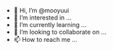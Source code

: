- 👋 Hi, I’m @mooyuui
- 👀 I’m interested in ...
- 🌱 I’m currently learning ...
- 💞️ I’m looking to collaborate on ...
- 📫 How to reach me ...

<!---
mooyuui/mooyuui is a ✨ special ✨ repository because its `README.md` (this file) appears on your GitHub profile.
You can click the Preview link to take a look at your changes.
--->
